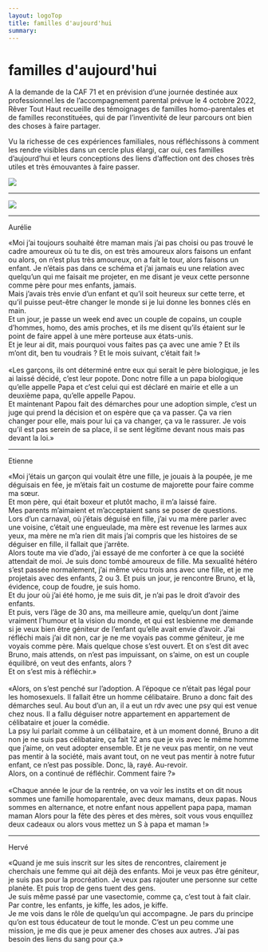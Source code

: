 ```yaml
---
layout: logoTop
title: familles d'aujourd'hui
summary: 
---
```

<h1>familles d'aujourd'hui</h1>

<p class="intro-text">A la demande de la CAF 71 et en prévision d’une journée destinée aux professionnel.les de l’accompagnement parental prévue le 4 octobre 2022, Rêver Tout Haut recueille des témoignages de familles homo-parentales et de familles reconstituées, qui de par l’inventivité de leur parcours ont bien des choses à faire partager.</p>
<p class="intro-text">Vu la richesse de ces expériences familiales, nous réfléchissons à comment les rendre visibles dans un cercle plus élargi, car oui, ces familles d’aujourd’hui et leurs conceptions des liens d’affection ont des choses très utiles et très émouvantes à faire passer.</p>
 <div class="center-max600-block">
    <img src="https://res.cloudinary.com/dnxcesebo/image/upload/q_auto,f_auto/v1662540623/Invitation-famille-pluriellesP1_orqwxz.jpg"><hr>
    <img src="https://res.cloudinary.com/dnxcesebo/image/upload/q_auto,f_auto/v1662540623/invitation-famille-pluriellesP2_al0dnt.jpg">
<div>
<hr>
<p class="chansons_spoken_title">Aurélie</p>
 
<p class="chansons_spoken">«Moi j’ai toujours souhaité être maman  mais j’ai pas choisi ou pas trouvé le cadre amoureux où tu te dis, on est très amoureux alors faisons un enfant ou alors, on n’est plus très amoureux, on a fait le tour, alors faisons un enfant.  
Je n’étais pas dans ce schéma et j’ai jamais eu une relation avec quelqu’un qui me faisait me projeter, en me disant je veux cette personne comme père pour mes enfants, jamais.<br>
Mais j’avais très envie d’un enfant et qu’il soit heureux sur cette terre, et qu’il puisse peut-être changer le monde si je lui donne les bonnes clés en main.<br>
Et un jour, je passe un week end avec  un couple de copains, un couple d’hommes, homo, des amis proches, et ils me disent qu’ils étaient sur le point de faire appel à une mère porteuse aux états-unis.<br>
Et je leur ai dit, mais pourquoi vous faites pas ça avec une amie ? Et ils m’ont dit, ben tu voudrais ?
Et le mois suivant, c’était fait !»<br>
<br>
«Les garçons, ils ont déterminé entre eux qui serait le père biologique, je les ai laissé décidé, c’est leur popote.
Donc notre fille a un papa biologique qu’elle appelle Papa et c’est celui qui est déclaré en mairie et elle a un deuxième papa, qu’elle appelle Papou.<br>
Et maintenant Papou fait des démarches pour une adoption simple, c’est un juge qui prend la décision et on espère que ça va passer.
Ça va rien changer pour elle, mais pour lui ça va changer, ça va le rassurer. Je vois qu’il est pas serein de sa place, il se sent légitime devant nous mais pas devant la loi.»</p>
 
<hr>
 
<p class="chansons_spoken">Etienne</p>

<p class="chansons_spoken">«Moi j’étais un garçon qui voulait être une fille, je jouais à la poupée, je me déguisais en fée, je m’étais fait un costume de majorette pour faire comme ma sœur.<br>
Et mon père, qui était boxeur et plutôt macho, il m’a laissé faire.<br>
Mes parents m’aimaient et m’acceptaient sans se poser de questions.<br>
Lors d’un carnaval, où j’étais déguisé en fille, j’ai vu ma mère parler avec une voisine, c’était une engueulade, ma mère est revenue les larmes aux yeux, ma mère ne m’a rien dit mais j’ai compris que les histoires de se déguiser en fille, il fallait que j’arrête.<br>
Alors toute ma vie d’ado, j’ai essayé de me conforter à ce que la société attendait de moi. Je suis donc tombé amoureux de fille. Ma sexualité hétéro s’est passée normalement, j’ai même vécu trois ans avec une fille,  et je me projetais avec des enfants, 2 ou 3.
Et puis un jour, je rencontre Bruno, et là, évidence, coup de foudre, je suis homo.<br>
Et du jour où j’ai été homo, je me suis dit,  je n’ai pas le droit d’avoir des enfants.<br>
Et puis, vers l’âge de 30 ans, ma meilleure amie, quelqu’un dont j’aime vraiment l’humour et la vision du monde, et qui est lesbienne me demande  si je veux bien être géniteur de l’enfant qu’elle avait envie d’avoir. J’ai réfléchi mais j’ai dit non,  car je ne me voyais pas comme géniteur,  je me voyais comme père. Mais quelque chose s’est ouvert. Et on s’est dit avec Bruno, mais attends, on n’est pas impuissant, on s’aime, on est un couple équilibré, on veut des enfants, alors ?<br>
Et on s’est mis à réfléchir.»<br>
 <br>
«Alors, on s’est penché sur l’adoption. A l’époque ce n’était pas légal pour les homosexuels. Il fallait être un homme célibataire.
Bruno a donc fait des démarches seul. Au bout d’un an, il a eut un rdv avec une psy qui est venue chez nous. Il a fallu déguiser notre appartement en appartement de célibataire et jouer la comédie.<br>
La psy lui parlait comme à un célibataire, et à un moment donné, Bruno a dit non je ne suis pas célibataire, ça fait 12 ans que je vis avec le même homme que j’aime, on veut adopter ensemble. Et je ne veux pas mentir, on ne veut pas mentir à la société, mais avant tout, on ne veut pas mentir à notre futur enfant, ce n’est pas possible. Donc, là, rayé. Au-revoir.<br>
Alors, on a continué de réfléchir. Comment faire ?»<br>
 <br>
«Chaque année le jour de la rentrée, on va voir les instits et on dit  nous sommes une famille homoparentale, avec deux mamans, deux papas. Nous sommes en alternance, et notre enfant nous appellent papa papa, maman maman Alors pour la fête des pères et des mères, soit vous vous enquillez deux cadeaux ou alors vous mettez un S à papa et maman !»</p>
<hr>
 
<p class="chansons_spoken_title">Hervé</p>
 
<p class="chansons_spoken">«Quand je me suis inscrit sur les sites de rencontres, clairement je cherchais une femme qui ait déjà des enfants. Moi je veux pas être géniteur, je suis pas pour la procréation. Je veux pas rajouter une personne sur cette planète. Et puis trop de gens tuent des gens.<br>
Je suis même passé par une vasectomie, comme ça, c’est tout à fait clair. Par contre, les enfants, je kiffe, les ados, je kiffe.<br>
Je me vois dans le rôle de quelqu’un qui accompagne. Je pars du principe qu’on est tous éducateur de tout le monde. C’est un peu comme une mission, je me dis que je peux amener des choses aux autres. J’ai pas besoin des liens du sang pour ça.»</p>
 
 
 
 
 
 